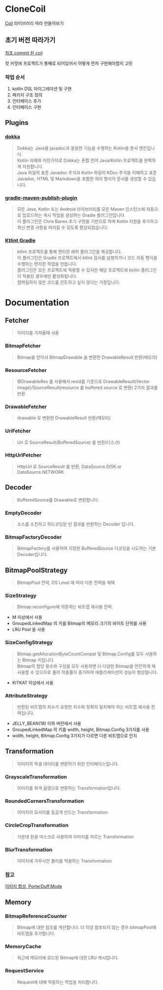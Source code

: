 # CloneCoil
[Coil](https://github.com/coil-kt/coil) 라이브러리 따라 만들어보기

## 초기 버전 따라가기
[최초 commit 된 coil](https://github.com/coil-kt/coil/tree/9754d98aae9bb4d4b1a3c15012905b172310608d)
<br>

첫 커밋에 프로젝트가 통째로 되어있어서 어떻게 먼저 구현해야할지 고민
<br>

### 작업 순서
1. kotlin DSL 마이그레이션 및 구현
2. 패키지 구조 정의
3. 인터페이스 추가
4. 인터페이스 구현

## Plugins

### [dokka](https://github.com/Kotlin/dokka)
> Dokka는 Java용 javadoc과 동일한 기능을 수행하는 Kotlin용 문서 엔진입니다. \
  Kotlin 자체와 마찬가지로 Dokka는 혼합 언어 Java/Kotlin 프로젝트를 완벽하게 지원합니다. \
  Java 파일의 표준 Javadoc 주석과 Kotlin 파일의 KDoc 주석을 이해하고 표준 Javadoc, HTML 및 Markdown을 포함한 여러 형식의 문서를 생성할 수 있습니다.

### [gradle-maven-publish-plugin](https://github.com/vanniktech/gradle-maven-publish-plugin)
> 모든 Java, Kotlin 또는 Android 라이브러리를 모든 Maven 인스턴스에 자동으로 업로드하는 게시 작업을 생성하는 Gradle 플러그인입니다. \
  이 플러그인은 Chris Banes 초기 구현을 기반으로 하며 Kotlin 지원을 추가하고 최신 변경 사항을 따라갈 수 있도록 향상되었습니다.

### [Ktlint Gradle](https://github.com/JLLeitschuh/ktlint-gradle)
> ktlint 프로젝트를 통해 편리한 래퍼 플러그인을 제공합니다.\
  이 플러그인은 Gradle 프로젝트에서 ktlint 검사를 실행하거나 코드 자동 형식을 수행하는 편리한 작업을 만듭니다. \
  플러그인은 모든 프로젝트에 적용할 수 있지만 해당 프로젝트에 kotlin 플러그인이 적용된 경우에만 활성화됩니다. \
  컴파일하지 않은 코드를 린트하고 싶지 않다는 가정입니다.



# Documentation

## Fetcher
> 이미지를 가져올때 사용

### BitmapFetcher
> Bitmap을 받아서 BitmapDrawable 을 변환한 DrawableResult 반환(메모리)

### ResourceFetcher
> @DrawableRes 를 사용해서 resId를 기준으로 DrawableResult(Vector Image)/SourceResult(resource 를 buffered source 로 변환) 2가지 결과를 반환

### DrawableFetcher
> drawable 로 변환한 DrawableResult 반환(메모리)

### UriFetcher
> Uri 로 SourceResult(BufferedSource) 를 반환(디스크)

### HttpUrlFetcher
> HttpUrl 로 SourceResult 를 반환, DataSource.DISK or DataSource.NETWORK


## Decoder
> BufferedSource를 Drawable로 변환합니다.

### EmptyDecoder
> 소스를 소진하고 하드코딩된 빈 결과를 반환하는 Decoder 입니다.

### BitmapFactoryDecoder
> BitmapFactory를 사용하여 지정된 BufferedSource 디코딩을 시도하는 기본 Decoder입니다.


## BitmapPoolStrategy
> BitmapPool 전략, OS Level 에 따라 다른 전략을 채택

### SizeStrategy
> Bitmap.reconfigure에 의존하는 비트맵 재사용 전략.

- M 이상에서 사용
- GroupedLinkedMap 의 키를 Bitmap의 메모리 크기의 바이트 단위를 사용
- LRU Pool 을 사용

### SizeConfigStrategy
> Bitmap.getAllocationByteCountCompat 및 Bitmap.Config를 모두 사용하는 Bitmap 키입니다.\
  Bitmap의 할당 횟수와 구성을 모두 사용하면 더 다양한 Bitmap을 안전하게 재사용할 수 있으므로 풀의 적중률이 증가하여 애플리케이션의 성능이 향상됩니다.

- KITKAT 이상에서 사용

### AttributeStrategy
> 반환된 비트맵의 치수가 요청한 치수와 정확히 일치해야 하는 비트맵 재사용 전략입니다.

- JELLY_BEAN(18) 이하 버전에서 사용
- GroupedLinkedMap 의 키를 width, height, Bitmap.Config 3가지를 사용
- width, height, Bitmap.Config 3가지가 다르면 다른 비트맵으로 인지


## Transformation
> 이미지의 픽셀 데이터를 변환하기 위한 인터페이스입니다.

### GrayscaleTransformation
> 이미지를 회색 음영으로 변환하는 Transformation입니다.

### RoundedCornersTransformation
> 이미지의 모서리를 둥글게 만드는 Transformation

### CircleCropTransformation
> 가운데 원을 마스크로 사용하여 이미지를 자르는 Transformation

### BlurTransformation
> 이미지에 가우시안 블러를 적용하는 Transformation

### 참고
[이미지 합성, PorterDuff.Mode](https://developer.android.com/reference/android/graphics/PorterDuff.Mode)


## Memory

### BitmapReferenceCounter
> Bitmap에 대한 참조를 계산합니다. 더 이상 참조되지 않는 경우 bitmapPool에 비트맵을 추가합니다.

### MemoryCache
> 최근에 메모리에 로드된 Bitmap에 대한 LRU 캐시입니다.

### RequestService
> Request에 대해 작동하는 작업을 처리합니다.